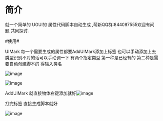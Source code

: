 # 简介

就一个简单的 UGUI的 属性代码脚本自动生成
,萌新QQ群:844087555欢迎有问题,共同探讨.



#使用#

UIMark        每一个需要生成的属性都要AddUIMark添加上标签 也可以手动添加上去  类型识别不对的话可以手动调一下  有两个指定类型 第一种是已经有的    第二种是需要自动创建脚本的 得输入类名

![image](https://github.com/LKaiGuo/KGScriptGenerator/blob/master/1554790305957.png)

![image](https://github.com/LKaiGuo/KGScriptGenerator/blob/master/1554790324596.png)

AddUIMark  就直接物体右键添加就好![image](https://github.com/LKaiGuo/KGScriptGenerator/blob/master/1554790568452.png)

打完标签  直接生成脚本就好

![image](https://github.com/LKaiGuo/KGScriptGenerator/blob/master/1554790855070.png)